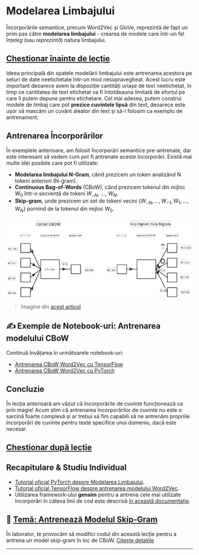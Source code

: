<!--
CO_OP_TRANSLATOR_METADATA:
{
  "original_hash": "7ba20f54a5bfcd6521018cdfb17c7c57",
  "translation_date": "2025-09-23T14:22:06+00:00",
  "source_file": "lessons/5-NLP/15-LanguageModeling/README.md",
  "language_code": "ro"
}
-->
# Modelarea Limbajului

Încorporările semantice, precum Word2Vec și GloVe, reprezintă de fapt un prim pas către **modelarea limbajului** - crearea de modele care într-un fel *înțeleg* (sau *reprezintă*) natura limbajului.

## [Chestionar înainte de lecție](https://ff-quizzes.netlify.app/en/ai/quiz/29)

Ideea principală din spatele modelării limbajului este antrenarea acestora pe seturi de date neetichetate într-un mod nesupravegheat. Acest lucru este important deoarece avem la dispoziție cantități uriașe de text neetichetat, în timp ce cantitatea de text etichetat va fi întotdeauna limitată de efortul pe care îl putem depune pentru etichetare. Cel mai adesea, putem construi modele de limbaj care pot **prezice cuvintele lipsă** din text, deoarece este ușor să mascăm un cuvânt aleator din text și să-l folosim ca exemplu de antrenament.

## Antrenarea Încorporărilor

În exemplele anterioare, am folosit încorporări semantice pre-antrenate, dar este interesant să vedem cum pot fi antrenate aceste încorporări. Există mai multe idei posibile care pot fi utilizate:

* **Modelarea limbajului N-Gram**, când prezicem un token analizând N tokeni anteriori (N-gram).
* **Continuous Bag-of-Words** (CBoW), când prezicem tokenul din mijloc $W_0$ într-o secvență de tokeni $W_{-N}$, ..., $W_N$.
* **Skip-gram**, unde prezicem un set de tokeni vecini {$W_{-N},\dots, W_{-1}, W_1,\dots, W_N$} pornind de la tokenul din mijloc $W_0$.

![imagine dintr-un articol despre convertirea cuvintelor în vectori](../../../../../translated_images/example-algorithms-for-converting-words-to-vectors.fbe9207a726922f6f0f5de66427e8a6eda63809356114e28fb1fa5f4a83ebda7.ro.png)

> Imagine din [acest articol](https://arxiv.org/pdf/1301.3781.pdf)

## ✍️ Exemple de Notebook-uri: Antrenarea modelului CBoW

Continuă învățarea în următoarele notebook-uri:

* [Antrenarea CBoW Word2Vec cu TensorFlow](CBoW-TF.ipynb)
* [Antrenarea CBoW Word2Vec cu PyTorch](CBoW-PyTorch.ipynb)

## Concluzie

În lecția anterioară am văzut că încorporările de cuvinte funcționează ca prin magie! Acum știm că antrenarea încorporărilor de cuvinte nu este o sarcină foarte complexă și ar trebui să fim capabili să ne antrenăm propriile încorporări de cuvinte pentru texte specifice unui domeniu, dacă este necesar.

## [Chestionar după lecție](https://ff-quizzes.netlify.app/en/ai/quiz/30)

## Recapitulare & Studiu Individual

* [Tutorial oficial PyTorch despre Modelarea Limbajului](https://pytorch.org/tutorials/beginner/nlp/word_embeddings_tutorial.html).
* [Tutorial oficial TensorFlow despre antrenarea modelului Word2Vec](https://www.TensorFlow.org/tutorials/text/word2vec).
* Utilizarea framework-ului **gensim** pentru a antrena cele mai utilizate încorporări în câteva linii de cod este descrisă [în această documentație](https://pytorch.org/tutorials/beginner/nlp/word_embeddings_tutorial.html).

## 🚀 [Temă: Antrenează Modelul Skip-Gram](lab/README.md)

În laborator, te provocăm să modifici codul din această lecție pentru a antrena un model skip-gram în loc de CBoW. [Citește detaliile](lab/README.md)

---

